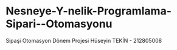 # Nesneye-Y-nelik-Programlama-Sipari--Otomasyonu
Sipaşi Otomasyon Dönem Projesi
Hüseyin TEKİN - 212805008
